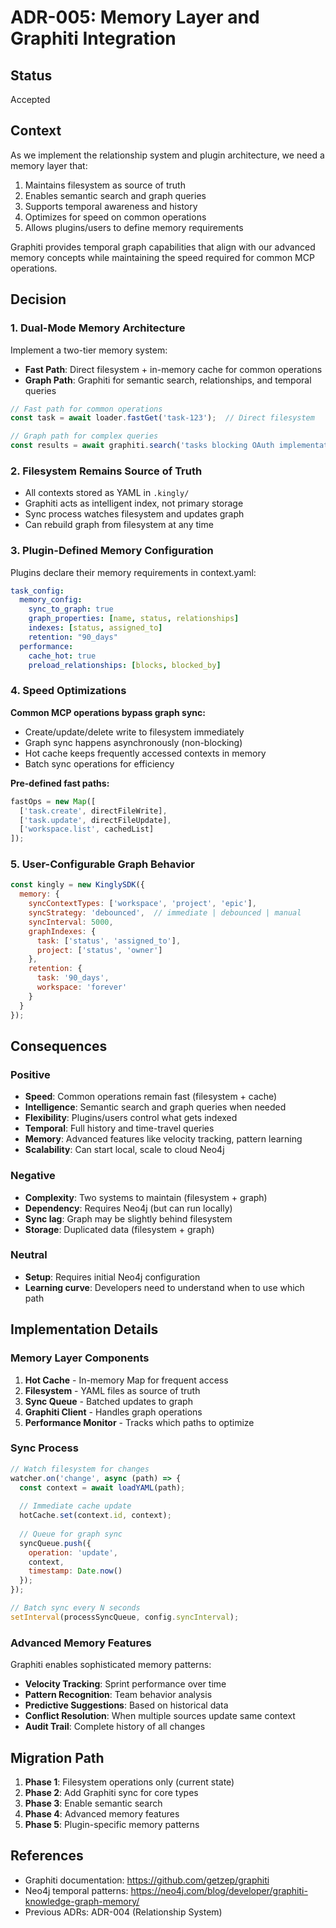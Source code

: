 # ADR-005: Memory Layer and Graphiti Integration

## Status
Accepted

## Context
As we implement the relationship system and plugin architecture, we need a memory layer that:
1. Maintains filesystem as source of truth
2. Enables semantic search and graph queries
3. Supports temporal awareness and history
4. Optimizes for speed on common operations
5. Allows plugins/users to define memory requirements

Graphiti provides temporal graph capabilities that align with our advanced memory concepts while maintaining the speed required for common MCP operations.

## Decision

### 1. Dual-Mode Memory Architecture

Implement a two-tier memory system:
- **Fast Path**: Direct filesystem + in-memory cache for common operations
- **Graph Path**: Graphiti for semantic search, relationships, and temporal queries

```javascript
// Fast path for common operations
const task = await loader.fastGet('task-123');  // Direct filesystem

// Graph path for complex queries  
const results = await graphiti.search('tasks blocking OAuth implementation');
```

### 2. Filesystem Remains Source of Truth

- All contexts stored as YAML in `.kingly/`
- Graphiti acts as intelligent index, not primary storage
- Sync process watches filesystem and updates graph
- Can rebuild graph from filesystem at any time

### 3. Plugin-Defined Memory Configuration

Plugins declare their memory requirements in context.yaml:

```yaml
task_config:
  memory_config:
    sync_to_graph: true
    graph_properties: [name, status, relationships]
    indexes: [status, assigned_to]
    retention: "90_days"
  performance:
    cache_hot: true
    preload_relationships: [blocks, blocked_by]
```

### 4. Speed Optimizations

**Common MCP operations bypass graph sync:**
- Create/update/delete write to filesystem immediately
- Graph sync happens asynchronously (non-blocking)
- Hot cache keeps frequently accessed contexts in memory
- Batch sync operations for efficiency

**Pre-defined fast paths:**
```javascript
fastOps = new Map([
  ['task.create', directFileWrite],
  ['task.update', directFileUpdate],
  ['workspace.list', cachedList]
]);
```

### 5. User-Configurable Graph Behavior

```javascript
const kingly = new KinglySDK({
  memory: {
    syncContextTypes: ['workspace', 'project', 'epic'],
    syncStrategy: 'debounced',  // immediate | debounced | manual
    syncInterval: 5000,
    graphIndexes: {
      task: ['status', 'assigned_to'],
      project: ['status', 'owner']
    },
    retention: {
      task: '90_days',
      workspace: 'forever'
    }
  }
});
```

## Consequences

### Positive
- **Speed**: Common operations remain fast (filesystem + cache)
- **Intelligence**: Semantic search and graph queries when needed
- **Flexibility**: Plugins/users control what gets indexed
- **Temporal**: Full history and time-travel queries
- **Memory**: Advanced features like velocity tracking, pattern learning
- **Scalability**: Can start local, scale to cloud Neo4j

### Negative
- **Complexity**: Two systems to maintain (filesystem + graph)
- **Dependency**: Requires Neo4j (but can run locally)
- **Sync lag**: Graph may be slightly behind filesystem
- **Storage**: Duplicated data (filesystem + graph)

### Neutral
- **Setup**: Requires initial Neo4j configuration
- **Learning curve**: Developers need to understand when to use which path

## Implementation Details

### Memory Layer Components

1. **Hot Cache** - In-memory Map for frequent access
2. **Filesystem** - YAML files as source of truth  
3. **Sync Queue** - Batched updates to graph
4. **Graphiti Client** - Handles graph operations
5. **Performance Monitor** - Tracks which paths to optimize

### Sync Process

```javascript
// Watch filesystem for changes
watcher.on('change', async (path) => {
  const context = await loadYAML(path);
  
  // Immediate cache update
  hotCache.set(context.id, context);
  
  // Queue for graph sync
  syncQueue.push({
    operation: 'update',
    context,
    timestamp: Date.now()
  });
});

// Batch sync every N seconds
setInterval(processSyncQueue, config.syncInterval);
```

### Advanced Memory Features

Graphiti enables sophisticated memory patterns:
- **Velocity Tracking**: Sprint performance over time
- **Pattern Recognition**: Team behavior analysis
- **Predictive Suggestions**: Based on historical data
- **Conflict Resolution**: When multiple sources update same context
- **Audit Trail**: Complete history of all changes

## Migration Path

1. **Phase 1**: Filesystem operations only (current state)
2. **Phase 2**: Add Graphiti sync for core types
3. **Phase 3**: Enable semantic search
4. **Phase 4**: Advanced memory features
5. **Phase 5**: Plugin-specific memory patterns

## References
- Graphiti documentation: https://github.com/getzep/graphiti
- Neo4j temporal patterns: https://neo4j.com/blog/developer/graphiti-knowledge-graph-memory/
- Previous ADRs: ADR-004 (Relationship System)